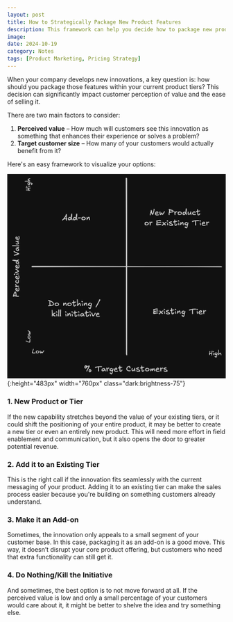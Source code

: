 ```yaml
---
layout: post
title: How to Strategically Package New Product Features
description: This framework can help you decide how to package new product innovations based on customer needs and perceived value.
image:
date: 2024-10-19
category: Notes
tags: [Product Marketing, Pricing Strategy]
---
```


When your company develops new innovations, a key question is: how should you package those features within your current product tiers? This decision can significantly impact customer perception of value and the ease of selling it.

There are two main factors to consider:

1. **Perceived value** – How much will customers see this innovation as something that enhances their experience or solves a problem?
2. **Target customer size** – How many of your customers would actually benefit from it?

Here's an easy framework to visualize your options:

![Packaging Innovation](/assets/img/Packaging-Innovation-Framework.png){:height="483px" width="760px" class="dark:brightness-75"}

### 1. New Product or Tier
If the new capability stretches beyond the value of your existing tiers, or it could shift the positioning of your entire product, it may be better to create a new tier or even an entirely new product. This will need more effort in field enablement and communication, but it also opens the door to greater potential revenue.

### 2. Add it to an Existing Tier
This is the right call if the innovation fits seamlessly with the current messaging of your product. Adding it to an existing tier can make the sales process easier because you're building on something customers already understand.

### 3. Make it an Add-on
Sometimes, the innovation only appeals to a small segment of your customer base. In this case, packaging it as an add-on is a good move. This way, it doesn’t disrupt your core product offering, but customers who need that extra functionality can still get it.

### 4. Do Nothing/Kill the Initiative
And sometimes, the best option is to not move forward at all. If the perceived value is low and only a small percentage of your customers would care about it, it might be better to shelve the idea and try something else.